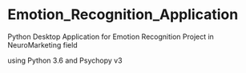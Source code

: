 # Emotion_Recognition_Application
Python Desktop Application for Emotion Recognition Project in NeuroMarketing field


using Python 3.6 and Psychopy v3

